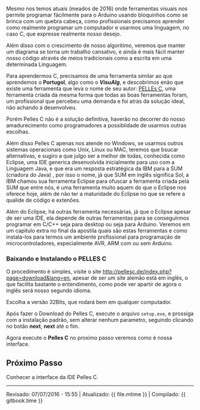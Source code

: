 Mesmo nos temos atuais (meados de 2016) onde ferramentas visuais nos permite programar fácilmente para o Arduino usando bloquinhos como se brinca com um quebra cabeça, como profissionais precisamos aprender como realmente programar um computador e usarmos uma linguagem, no caso C, que expresse realmente nosso desejo.

Além disso com o crescimento de nosso algoritimo, veremos que manter um diagrama se torna um trabalho cansativo, e ainda é mais fácil manter nosso código através de meios tradicionais como a escrita em uma determinada Linguagem.

Para aprendermos C, precisamos de uma ferramenta similar ao que aprendemos o **Portugol**, algo como o ***VisuAlg***, e descobrimos enão que existe uma ferramenta que leva o nome de seu autor: [PELLEs C](http://pellesc.de), uma ferramenta criada da mesma forma que todas as boas ferramentas foram, um profissional que percebeu uma demanda e foi atrás da solução ideal, não achando á desenvolveu.

Porém Pelles C não é a solução definitiva, haverão no decorrer do nosso amadurecimento como programadores a possiblidade de usarmos outras escolhas.

Além disso Pelles C apenas nos atende no Windows, se usarmos outros sistemas operacionais como Unix, Linux ou MAC, teremos que bsucar alternativas, e sugiro a que julgo ser a melhor de todas, conhecida como Eclipse, uma IDE generica desenvolvida inicialmente para uso com a Linguagem Java, e que era um resposta estratégica da IBM para a SUM  (criadora do Java) , por isso o nome, já que SUM em inglês significa Sol, a IBM chamou sua ferramenta Eclipse para ofuscar a ferramenta criada pela SUM que entre nós, é uma ferramenta muito aquem do que o Eclipse nos oferece hoje, além de não ter a maturidade do Eclipse no que se refere a qualide de código e extenões.

Além do Eclipse, há outras ferramenta necessárias, já que o Eclipse apesar de ser uma IDE, ela depende de outras ferramentas para se conseguirmos programar em C/C++ seja para desktop ou seja para Arduino. Veremos em um capitulo extra no final da apostila quais são estas ferramentas e como instala-los para termos um ambiente profissional para programação de microcontroladores, especialmente AVR, ARM com ou sem Arduino.

### Baixando e Instalando o PELLES C

O procedimento é simples, visite o site http://pellesc.de/index.php?page=download&lang=en, apesar de ser um site alemão está em inglês, o que facilita bastante o entendimento, como pode ver apartir de agora o inglês será nosso segundo idioma.

Escolha a versão 32Bits, que rodará bem em qualquer computador.

Após fazer o Download do Pelles C, execute o arquivo `setup.exe`, e prossiga com a instalação padrão, sem alterar nenhum parametro, seguindo clicando no botão **next**, **next** até o fim.

Agora execute o **Pelles C** no proximo passo veremos como é nossa interface.

## Próximo Passo
Conhecer a interface da IDE Pelles C.




---
Revisado: 07/07/2016 - 15:55 | Atualizado: {{ file.mtime }} | Compilado: {{ gitbook.time }}
